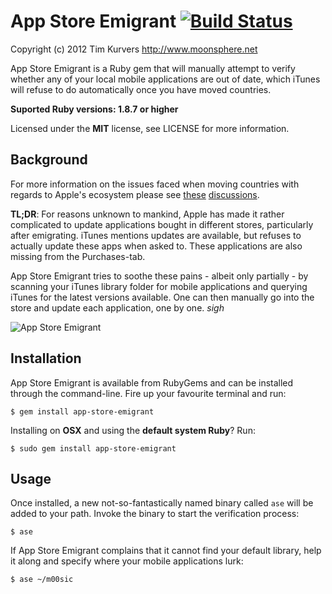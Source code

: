 
App Store Emigrant [![Build Status](https://secure.travis-ci.org/timkurvers/app-store-emigrant.png?branch=master)](http://travis-ci.org/timkurvers/app-store-emigrant)
==================

Copyright (c) 2012 Tim Kurvers <http://www.moonsphere.net>

App Store Emigrant is a Ruby gem that will manually attempt to verify whether any of your local mobile applications are out of date, which iTunes will refuse to do automatically once you have moved countries.

**Suported Ruby versions: 1.8.7 or higher**

Licensed under the **MIT** license, see LICENSE for more information.

Background
----------

For more information on the issues faced when moving countries with regards to Apple's ecosystem please see [these](https://discussions.apple.com/thread/2443094) [discussions](https://discussions.apple.com/message/16273593).

**TL;DR**: For reasons unknown to mankind, Apple has made it rather complicated to update applications bought in different stores, particularly after emigrating. iTunes mentions updates are available, but refuses to actually update these apps when asked to. These applications are also missing from the Purchases-tab.

App Store Emigrant tries to soothe these pains - albeit only partially - by scanning your iTunes library folder for mobile applications and querying iTunes for the latest versions available. One can then manually go into the store and update each application, one by one. *sigh*

![App Store Emigrant](http://office.moonsphere.net/app-store-emigrant.png)

Installation
------------

App Store Emigrant is available from RubyGems and can be installed through the command-line. Fire up your favourite terminal and run:

    $ gem install app-store-emigrant

Installing on **OSX** and using the **default system Ruby**? Run:

    $ sudo gem install app-store-emigrant


Usage
-----

Once installed, a new not-so-fantastically named binary called ```ase``` will be added to your path. Invoke the binary to start the verification process:

    $ ase
   
If App Store Emigrant complains that it cannot find your default library, help it along and specify where your mobile applications lurk:

    $ ase ~/m00sic
